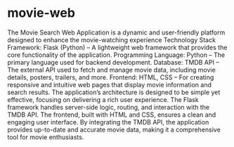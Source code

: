 # movie-web
The Movie Search Web Application is a dynamic and user-friendly platform designed to enhance the movie-watching experience
Technology Stack
Framework: Flask (Python) – A lightweight web framework that provides the core functionality of the application.
Programming Language: Python – The primary language used for backend development.
Database: TMDB API – The external API used to fetch and manage movie data, including movie details, posters, trailers, and more.
Frontend: HTML, CSS – For creating responsive and intuitive web pages that display movie information and search results.
The application’s architecture is designed to be simple yet effective, focusing on delivering a rich user experience. The Flask framework handles server-side logic, routing, and interaction with the TMDB API. The frontend, built with HTML and CSS, ensures a clean and engaging user interface. By integrating the TMDB API, the application provides up-to-date and accurate movie data, making it a comprehensive tool for movie enthusiasts.
